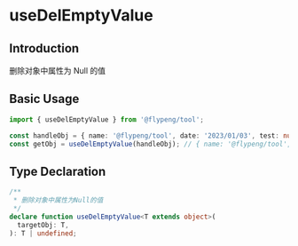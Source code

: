 # useDelEmptyValue

## Introduction

删除对象中属性为 Null 的值

## Basic Usage

```ts
import { useDelEmptyValue } from '@flypeng/tool';

const handleObj = { name: '@flypeng/tool', date: '2023/01/03', test: null };
const getObj = useDelEmptyValue(handleObj); // { name: '@flypeng/tool', date: '2023/01/03' }
```

## Type Declaration

```ts
/**
 * 删除对象中属性为Null的值
 */
declare function useDelEmptyValue<T extends object>(
  targetObj: T,
): T | undefined;
```
